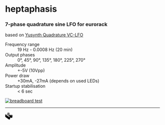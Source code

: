 # heptaphasis
### 7-phase quadrature sine LFO for eurorack
based on [Yusynth Quadrature VC-LFO](http://yusynth.net/Modular/EN/QUAD-LFO/index.html)
<dl>
<dt>Frequency range</dt><dd>19 Hz - 0.0008 Hz (20 min)</dd>
<dt>Output phases</dt><dd>0&deg;, 45&deg;, 90&deg;, 135&deg;, 180&deg;, 225&deg;, 270&deg;</dd>
<dt>Amplitude</dt><dd>+-5V (10Vpp)</dd>
<dt>Power draw</dt><dd>+30mA, -27mA (depends on used LEDs)</dd>
<dt>Startup stabilisation</dt><dd>&lt; 6 sec</dd>
</dl>

[![breadboard test](https://img.youtube.com/vi/A-SHyvcifvg/0.jpg)](https://www.youtube.com/watch?v=A-SHyvcifvg "breadboard test")

---
![alt text](https://raw.githubusercontent.com/charonme/heptaphasis/master/kopimi.gif "kopimi")
